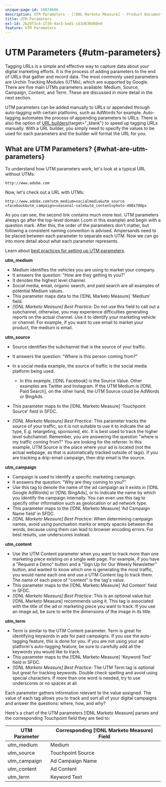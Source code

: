 ```yaml
---
unique-page-id: 18874606
description: UTM Parameters - [!DNL Marketo Measure] - Product Documentation
title: UTM Parameters
exl-id: 2b20f3c4-1f39-4ac5-bad1-cb1d630d60e9
feature: UTM Parameters
---
```

# UTM Parameters {#utm-parameters}

Tagging URLs is a simple and effective way to capture data about your digital marketing efforts. It is the process of adding parameters to the end of URLs that gather and record data. The most commonly used parameters are Urchin Tracking Modules (UTMs), which are supported by Google. There are five main UTMs parameters available: Medium, Source, Campaign, Content, and Term. These are discussed in more detail in the next section.

UTM parameters can be added manually to URLs or appended through auto-tagging with certain platforms, such as AdWords for example. Auto-tagging automates the process of appending parameters to URLs. There is also the option of [URL builders](https://ga-dev-tools.appspot.com/campaign-url-builder/){target="_blank"} to speed up tagging URLs manually. With a URL builder, you simply need to specify the values to be used for each parameters and the builder will format the URL for you.

## What are UTM Parameters? {#what-are-utm-parameters}

To understand how UTM parameters work, let's look at a typical URL without UTMs:

`http://www.adobe.com`

Now, let's check out a URL with UTMs:

`http://www.adobe.com?utm_medium=socialmedia&utm_source =facebook&utm_campaign=seasonal-sale&utm_content=photo-400x700px`

As you can see, the second link contains much more text. UTM parameters always go after the top-level domain (.com in this example) and begin with a question mark. After this, the order of the parameters don't matter, but following a consistent naming convention is advised. Ampersands need to be placed between each parameter to separate each UTM. Now we can go into more detail about what each parameter represents.

Learn about [best practices for setting up UTM parameters](/help/channel-tracking-and-setup/online-channels/best-practices-for-setting-up-utm-parameters.md).

**utm_medium**

* Medium identifies the vehicles you are using to market your company.
* It answers the question: "How are they getting to you?"
* It denotes the highest level channel.
* Social media, email, organic search, and paid search are all examples of potential Medium values.
* This parameter maps data to the [!DNL Marketo Measure] 'Medium' field.
* _[!DNL Marketo Measure] Best Practice:_ Do not use this field to call out a subchannel, otherwise, you may experience difficulties generating reports on the actual channel. Use it to identify your marketing vehicle or channel. For example, if you want to use email to market your product, the medium is email.

**utm_source**

* Source identifies the subchannel that is the source of your traffic.
* It answers the question: "Where is this person coming from?"
* In a social media example, the source of traffic is the social media platform being used.
   * In this example, [!DNL Facebook] is the Source Value. Other examples are Twitter and Instagram. If the UTM Medium is [!DNL Paid Search], on the other hand, the UTM Source could be AdWords or BingAds.

* This parameter maps to the [!DNL Marketo Measure] 'Touchpoint Source' field in SFDC.
* _[!DNL Marketo Measure] Best Practice:_ This parameter tracks the source of your traffic, so it is not suitable to use it to indicate the ad type, E.g. retargeting, sponsored, etc. It is best used to track the higher level subchannel. Remember, you are answering the question "where is my traffic coming from?" You are looking for the referrer. In this example, UTM Source is the place where your ad is located (not the actual webpage, as that is automatically tracked outside of tags). If you are tracking a drip-email campaign, then drip email is the source.

**utm_campaign**

* Campaign is used to identify a specific marketing campaign.
* It answers the question: "Why are they coming to you?"
* Use this tag to denote the name of the ad campaign as it exists in [!DNL Google AdWords] or [!DNL BingAds], or to indicate the name by which you identify the campaign internally. You can even use this tag to specify other information such as geolocation or ad network type.
* This parameter maps to the [!DNL Marketo Measure] 'Ad Campaign Name field' in SFDC.
* _[!DNL Marketo Measure] Best Practice_: When determining campaign names, avoid using punctuation marks or empty spaces between the words, because using them can lead to browser encoding errors. For best results, use underscores instead.

**utm_content**

* Use the UTM Content parameter when you want to track more than one marketing piece existing on a single web page. For example, if you have a "Request a Demo" button and a "Sign Up for Our Weekly Newsletter" button, and wanted to know which one is generating the most traffic, you would name each one and use a UTM Content tag to track them. The name of each piece of "content" is the tag's value.
* This parameter maps to the [!DNL Marketo Measure] 'Ad Content' field in SFDC.
* _[!DNL Marketo Measure] Best Practice_: This is an optional value but [!DNL Marketo Measure] recommends using it. This tag is associated with the title of the ad or marketing piece you want to track. If you use an image ad, be sure to write the dimensions of the image in its title.

**utm_term**

* Term is similar to the UTM Content parameter. Term is great for identifying keywords in ads for paid campaigns. If you use the auto-tagging feature, this is done for you. If you are not using your ad platform's auto-tagging feature, be sure to carefully add all the keywords you would like to track.
* This parameter maps to the [!DNL Marketo Measure] 'Keyword Text' field in SFDC.
* _[!DNL Marketo Measure] Best Practice_: The UTM Term tag is optional but great for tracking keywords. Double check spelling and avoid using special characters. If more than one word is needed, try to use underscores or no spaces at all.

Each parameter gathers information relevant to the value assigned. The value of each tag allows you to track and sort all of your digital campaigns and answer the questions: where, how, and why?

Here's a chart of the UTM parameters [!DNL Marketo Measure] parses and the corresponding Touchpoint field they are tied to:

| **UTM Parameter** | **Corresponding [!DNL Marketo Measure] Field** |
|---|---|
| utm_medium | Medium |
| utm_source | Touchpoint Source |
| utm_campaign | Ad Campaign Name |
| utm_content | Ad Content |
| utm_term | Keyword Text |
